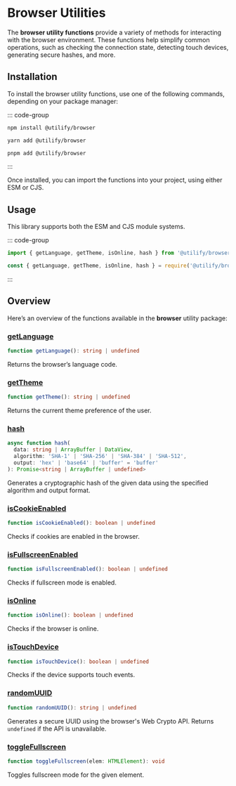 # Browser Utilities <Badge type="tip" text="1.1.0" />

The **browser utility functions** provide a variety of methods for interacting with the browser environment. These functions help simplify common operations, such as checking the connection state, detecting touch devices, generating secure hashes, and more.

## Installation

To install the browser utility functions, use one of the following commands, depending on your package manager:

::: code-group

```bash [npm]
npm install @utilify/browser
```

```bash [yarn]
yarn add @utilify/browser
```

```bash [pnpm]
pnpm add @utilify/browser
```

:::

Once installed, you can import the functions into your project, using either ESM or CJS.

## Usage

This library supports both the ESM and CJS module systems.

::: code-group

```typescript [esm]
import { getLanguage, getTheme, isOnline, hash } from '@utilify/browser';
```

```javascript [cjs]
const { getLanguage, getTheme, isOnline, hash } = require('@utilify/browser');
```

:::

## Overview

Here’s an overview of the functions available in the **browser** utility package:

### [getLanguage](./getLanguage.md)  
```typescript  
function getLanguage(): string | undefined  
```  
Returns the browser’s language code.

### [getTheme](./getTheme.md)  
```typescript  
function getTheme(): string | undefined  
```  
Returns the current theme preference of the user.

### [hash](./hash.md)  
```typescript  
async function hash(
  data: string | ArrayBuffer | DataView,
  algorithm: 'SHA-1' | 'SHA-256' | 'SHA-384' | 'SHA-512',
  output: 'hex' | 'base64' | 'buffer' = 'buffer'
): Promise<string | ArrayBuffer | undefined>
```  
Generates a cryptographic hash of the given data using the specified algorithm and output format.

### [isCookieEnabled](./isCookieEnabled.md)  
```typescript  
function isCookieEnabled(): boolean | undefined  
```  
Checks if cookies are enabled in the browser.

### [isFullscreenEnabled](./isFullscreenEnabled.md)  
```typescript  
function isFullscreenEnabled(): boolean | undefined  
```  
Checks if fullscreen mode is enabled.

### [isOnline](./isOnline.md)  
```typescript  
function isOnline(): boolean | undefined  
```  
Checks if the browser is online.

### [isTouchDevice](./isTouchDevice.md)  
```typescript  
function isTouchDevice(): boolean | undefined  
```  
Checks if the device supports touch events.

### [randomUUID](./randomUUID.md)  
```typescript  
function randomUUID(): string | undefined  
```  
Generates a secure UUID using the browser's Web Crypto API. Returns `undefined` if the API is unavailable.

### [toggleFullscreen](./toggleFullscreen.md)  
```typescript  
function toggleFullscreen(elem: HTMLElement): void  
```  
Toggles fullscreen mode for the given element.